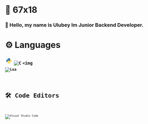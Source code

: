   # 📌 67x18
### 👋 Hello, my name is **Ulubey** **Im Junior Backend Developer.**
# ⚙️ Languages
###  <code><img  alt="Python" width= 25 height= 25 src="https://raw.githubusercontent.com/github/explore/80688e429a7d4ef2fca1e82350fe8e3517d3494d/topics/python/python.png"></code> <code><img  alt="C" width= 25 height= 25 src="https://cdn.discordapp.com/attachments/1001159460103933983/1023523979031490630/1200px-C_Programming_Language.svg.png"></code> <code><img  <code><img  alt="Lua" width= 25 height= 25 src="https://cdn.discordapp.com/attachments/1001159460103933983/1023518823732756571/Lua-Logo.svg.png">
# 🛠️ Code Editors
 <code><img  alt="Visual Studio Code" width= 25 height= 25 src="https://cdn.icon-icons.com/icons2/2107/PNG/512/file_type_vscode_icon_130084.png">
